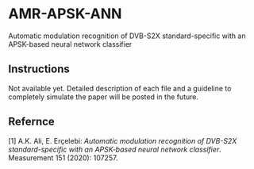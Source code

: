 # AMR-APSK-ANN
Automatic modulation recognition of DVB-S2X standard-specific with an
APSK-based neural network classifier

## Instructions
Not available yet. Detailed description of each file and a guideline to completely simulate the paper will be posted in the future.

## Refernce
[1] A.K. Ali, E. Erçelebi:
*Automatic modulation recognition of DVB-S2X standard-specific with an APSK-based neural network classifier*. Measurement 151 (2020): 107257.